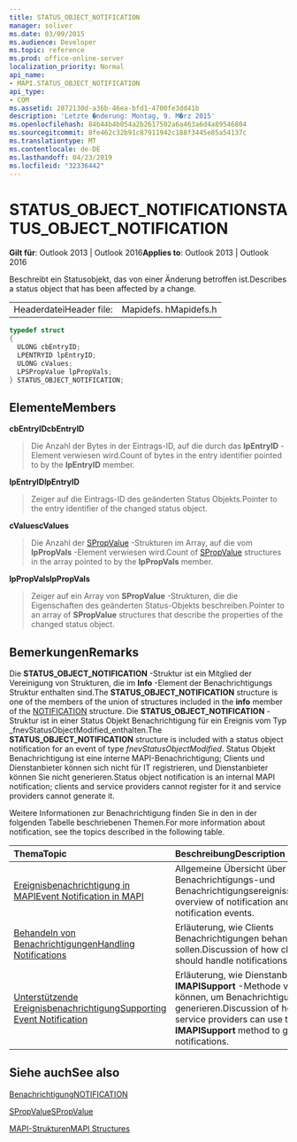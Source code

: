 ```yaml
---
title: STATUS_OBJECT_NOTIFICATION
manager: soliver
ms.date: 03/09/2015
ms.audience: Developer
ms.topic: reference
ms.prod: office-online-server
localization_priority: Normal
api_name:
- MAPI.STATUS_OBJECT_NOTIFICATION
api_type:
- COM
ms.assetid: 2872130d-a36b-46ea-bfd1-4700fe3dd41b
description: 'Letzte �nderung: Montag, 9. M�rz 2015'
ms.openlocfilehash: 84b44b4b054a2b2617502a6a463a6d4a89546804
ms.sourcegitcommit: 8fe462c32b91c87911942c188f3445e85a54137c
ms.translationtype: MT
ms.contentlocale: de-DE
ms.lasthandoff: 04/23/2019
ms.locfileid: "32336442"
---
```

# <a name="statusobjectnotification"></a><span data-ttu-id="35aa8-103">STATUS_OBJECT_NOTIFICATION</span><span class="sxs-lookup"><span data-stu-id="35aa8-103">STATUS_OBJECT_NOTIFICATION</span></span>

  
  
<span data-ttu-id="35aa8-104">**Gilt für**: Outlook 2013 | Outlook 2016</span><span class="sxs-lookup"><span data-stu-id="35aa8-104">**Applies to**: Outlook 2013 | Outlook 2016</span></span> 
  
<span data-ttu-id="35aa8-105">Beschreibt ein Statusobjekt, das von einer Änderung betroffen ist.</span><span class="sxs-lookup"><span data-stu-id="35aa8-105">Describes a status object that has been affected by a change.</span></span> 
  
|||
|:-----|:-----|
|<span data-ttu-id="35aa8-106">Headerdatei</span><span class="sxs-lookup"><span data-stu-id="35aa8-106">Header file:</span></span>  <br/> |<span data-ttu-id="35aa8-107">Mapidefs. h</span><span class="sxs-lookup"><span data-stu-id="35aa8-107">Mapidefs.h</span></span>  <br/> |
   
```cpp
typedef struct
{
  ULONG cbEntryID;
  LPENTRYID lpEntryID;
  ULONG cValues;
  LPSPropValue lpPropVals;
} STATUS_OBJECT_NOTIFICATION;

```

## <a name="members"></a><span data-ttu-id="35aa8-108">Elemente</span><span class="sxs-lookup"><span data-stu-id="35aa8-108">Members</span></span>

 <span data-ttu-id="35aa8-109">**cbEntryID**</span><span class="sxs-lookup"><span data-stu-id="35aa8-109">**cbEntryID**</span></span>
  
> <span data-ttu-id="35aa8-110">Die Anzahl der Bytes in der Eintrags-ID, auf die durch das **lpEntryID** -Element verwiesen wird.</span><span class="sxs-lookup"><span data-stu-id="35aa8-110">Count of bytes in the entry identifier pointed to by the **lpEntryID** member.</span></span> 
    
 <span data-ttu-id="35aa8-111">**lpEntryID**</span><span class="sxs-lookup"><span data-stu-id="35aa8-111">**lpEntryID**</span></span>
  
> <span data-ttu-id="35aa8-112">Zeiger auf die Eintrags-ID des geänderten Status Objekts.</span><span class="sxs-lookup"><span data-stu-id="35aa8-112">Pointer to the entry identifier of the changed status object.</span></span>
    
 <span data-ttu-id="35aa8-113">**cValues**</span><span class="sxs-lookup"><span data-stu-id="35aa8-113">**cValues**</span></span>
  
> <span data-ttu-id="35aa8-114">Die Anzahl der [SPropValue](spropvalue.md) -Strukturen im Array, auf die vom **lpPropVals** -Element verwiesen wird.</span><span class="sxs-lookup"><span data-stu-id="35aa8-114">Count of [SPropValue](spropvalue.md) structures in the array pointed to by the **lpPropVals** member.</span></span> 
    
 <span data-ttu-id="35aa8-115">**lpPropVals**</span><span class="sxs-lookup"><span data-stu-id="35aa8-115">**lpPropVals**</span></span>
  
> <span data-ttu-id="35aa8-116">Zeiger auf ein Array von **SPropValue** -Strukturen, die die Eigenschaften des geänderten Status-Objekts beschreiben.</span><span class="sxs-lookup"><span data-stu-id="35aa8-116">Pointer to an array of **SPropValue** structures that describe the properties of the changed status object.</span></span> 
    
## <a name="remarks"></a><span data-ttu-id="35aa8-117">Bemerkungen</span><span class="sxs-lookup"><span data-stu-id="35aa8-117">Remarks</span></span>

<span data-ttu-id="35aa8-118">Die **STATUS_OBJECT_NOTIFICATION** -Struktur ist ein Mitglied der Vereinigung von Strukturen, die im **Info** -Element der Benachrichtigungs [](notification.md) Struktur enthalten sind.</span><span class="sxs-lookup"><span data-stu-id="35aa8-118">The **STATUS_OBJECT_NOTIFICATION** structure is one of the members of the union of structures included in the **info** member of the [NOTIFICATION](notification.md) structure.</span></span> <span data-ttu-id="35aa8-119">Die **STATUS_OBJECT_NOTIFICATION** -Struktur ist in einer Status Objekt Benachrichtigung für ein Ereignis vom Typ _fnevStatusObjectModified_enthalten.</span><span class="sxs-lookup"><span data-stu-id="35aa8-119">The **STATUS_OBJECT_NOTIFICATION** structure is included with a status object notification for an event of type  _fnevStatusObjectModified_.</span></span> <span data-ttu-id="35aa8-120">Status Objekt Benachrichtigung ist eine interne MAPI-Benachrichtigung; Clients und Dienstanbieter können sich nicht für IT registrieren, und Dienstanbieter können Sie nicht generieren.</span><span class="sxs-lookup"><span data-stu-id="35aa8-120">Status object notification is an internal MAPI notification; clients and service providers cannot register for it and service providers cannot generate it.</span></span>
  
<span data-ttu-id="35aa8-121">Weitere Informationen zur Benachrichtigung finden Sie in den in der folgenden Tabelle beschriebenen Themen.</span><span class="sxs-lookup"><span data-stu-id="35aa8-121">For more information about notification, see the topics described in the following table.</span></span>
  
|<span data-ttu-id="35aa8-122">**Thema**</span><span class="sxs-lookup"><span data-stu-id="35aa8-122">**Topic**</span></span>|<span data-ttu-id="35aa8-123">**Beschreibung**</span><span class="sxs-lookup"><span data-stu-id="35aa8-123">**Description**</span></span>|
|:-----|:-----|
|[<span data-ttu-id="35aa8-124">Ereignisbenachrichtigung in MAPI</span><span class="sxs-lookup"><span data-stu-id="35aa8-124">Event Notification in MAPI</span></span>](event-notification-in-mapi.md) <br/> |<span data-ttu-id="35aa8-125">Allgemeine Übersicht über Benachrichtigungs-und Benachrichtigungsereignisse.</span><span class="sxs-lookup"><span data-stu-id="35aa8-125">General overview of notification and notification events.</span></span>  <br/> |
|[<span data-ttu-id="35aa8-126">Behandeln von Benachrichtigungen</span><span class="sxs-lookup"><span data-stu-id="35aa8-126">Handling Notifications</span></span>](handling-notifications.md) <br/> |<span data-ttu-id="35aa8-127">Erläuterung, wie Clients Benachrichtigungen behandeln sollen.</span><span class="sxs-lookup"><span data-stu-id="35aa8-127">Discussion of how clients should handle notifications.</span></span>  <br/> |
|[<span data-ttu-id="35aa8-128">Unterstützende Ereignisbenachrichtigung</span><span class="sxs-lookup"><span data-stu-id="35aa8-128">Supporting Event Notification</span></span>](supporting-event-notification.md) <br/> |<span data-ttu-id="35aa8-129">Erläuterung, wie Dienstanbieter die **IMAPISupport** -Methode verwenden können, um Benachrichtigungen zu generieren.</span><span class="sxs-lookup"><span data-stu-id="35aa8-129">Discussion of how service providers can use the **IMAPISupport** method to generate notifications.</span></span>  <br/> |
   
## <a name="see-also"></a><span data-ttu-id="35aa8-130">Siehe auch</span><span class="sxs-lookup"><span data-stu-id="35aa8-130">See also</span></span>



[<span data-ttu-id="35aa8-131">Benachrichtigung</span><span class="sxs-lookup"><span data-stu-id="35aa8-131">NOTIFICATION</span></span>](notification.md)
  
[<span data-ttu-id="35aa8-132">SPropValue</span><span class="sxs-lookup"><span data-stu-id="35aa8-132">SPropValue</span></span>](spropvalue.md)


[<span data-ttu-id="35aa8-133">MAPI-Strukturen</span><span class="sxs-lookup"><span data-stu-id="35aa8-133">MAPI Structures</span></span>](mapi-structures.md)


